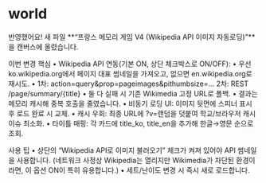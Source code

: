 # world
반영했어요! 새 파일 **“프랑스 메모리 게임 V4 (Wikipedia API 이미지 자동로딩)”**을 캔버스에 올렸습니다.

이번 변경 핵심
	•	Wikipedia API 연동(기본 ON, 상단 체크박스로 ON/OFF):
	•	우선 ko.wikipedia.org에서 페이지 대표 썸네일을 가져오고, 없으면 en.wikipedia.org로 재시도.
	•	1차: action=query&prop=pageimages&pithumbsize=…
2차: REST /page/summary/{title}
	•	둘 다 실패 시 기존 Wikimedia 고정 URL로 폴백.
	•	결과는 메모리 캐시해 중복 호출을 줄였습니다.
	•	비동기 로딩 UI: 이미지 뒷면에 스피너 표시 후 로드 완료 시 교체.
	•	캐시 우회: 최종 URL에 ?v=랜덤을 덧붙여 학교/브라우저 캐시 이슈 최소화.
	•	타이틀 매핑: 각 카드에 title_ko, title_en을 추가해 한글→영문 순으로 조회.

사용 팁
	•	상단의 “Wikipedia API로 이미지 불러오기” 체크가 켜져 있어야 API 썸네일을 사용합니다.
(네트워크 사정상 Wikipedia는 열리지만 Wikimedia가 차단된 환경이라면, 이 옵션 ON이 특히 유용합니다.)
	•	세트/난이도 변경 시 즉시 새로 로드합니다.
